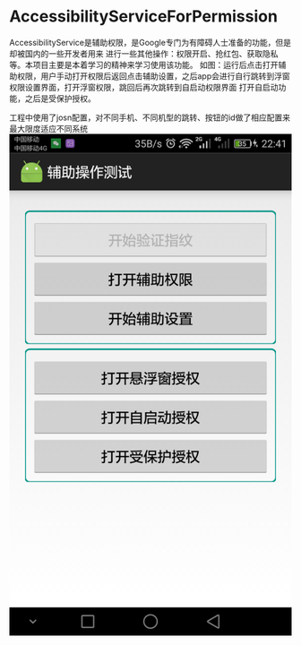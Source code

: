 # AccessibilityServiceForPermission

AccessibilityService是辅助权限，是Google专门为有障碍人士准备的功能，但是却被国内的一些开发者用来
进行一些其他操作：权限开启、抢红包、获取隐私等。本项目主要是本着学习的精神来学习使用该功能。
如图：运行后点击打开辅助权限，用户手动打开权限后返回点击辅助设置，之后app会进行自行跳转到浮窗权限设置界面，打开浮窗权限，跳回后再次跳转到自启动权限界面
打开自启动功能，之后是受保护授权。

工程中使用了josn配置，对不同手机、不同机型的跳转、按钮的id做了相应配置来最大限度适应不同系统
![image](https://github.com/GHBghb/AccessibilityServiceForPermission/blob/master/shot.png)
